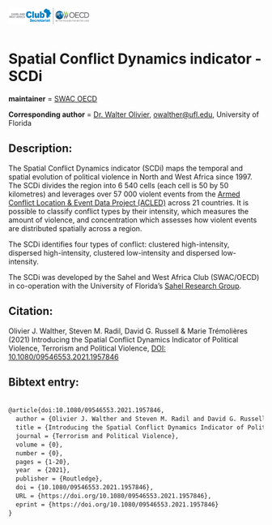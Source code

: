 <pre>
<p float="left">
<img src="figs/swac-oecd.png" alt="SWAC logo" align="left" width="160"/>       
</p>
</pre>

# Spatial Conflict Dynamics indicator - SCDi

__maintainer__ = [SWAC OECD](https://www.oecd.org/swac/)

__Corresponding author__ = [Dr. Walter Olivier](https://geog.ufl.edu/faculty/walther/), owalther@ufl.edu, University of Florida


## Description:
The Spatial Conflict Dynamics indicator (SCDi) maps the temporal and spatial evolution of political 
violence in North and West Africa since 1997. The SCDi divides the region into 6 540 cells 
(each cell is 50 by 50 kilometres) and leverages over 57 000 violent events from the 
[Armed Conflict Location & Event Data Project (ACLED)](https://acleddata.com/data-export-tool/) 
across 21 countries. It is possible to classify conflict types by their intensity, 
which measures the amount of violence, and concentration which assesses 
how violent events are distributed spatially across a region.

The SCDi identifies four types of conflict: clustered high-intensity, 
dispersed high-intensity, clustered low-intensity and dispersed low-intensity.

The SCDi was developed by the Sahel and West Africa Club (SWAC/OECD) 
in co-operation with the University of Florida’s [Sahel Research Group](https://sahelresearch.africa.ufl.edu).


## Citation:
Olivier J. Walther, Steven M. Radil, David G. Russell & Marie Trémolières (2021) 
Introducing the Spatial Conflict Dynamics Indicator of Political Violence, 
Terrorism and Political Violence, [DOI: 10.1080/09546553.2021.1957846](https://doi.org/10.1080/09546553.2021.1957846)


## Bibtext entry:

```tex

@article{doi:10.1080/09546553.2021.1957846,
  author = {Olivier J. Walther and Steven M. Radil and David G. Russell and Marie Trémolières},
  title = {Introducing the Spatial Conflict Dynamics Indicator of Political Violence},
  journal = {Terrorism and Political Violence},
  volume = {0},
  number = {0},
  pages = {1-20},
  year  = {2021},
  publisher = {Routledge},
  doi = {10.1080/09546553.2021.1957846},
  URL = {https://doi.org/10.1080/09546553.2021.1957846},
  eprint = {https://doi.org/10.1080/09546553.2021.1957846}
}

```
